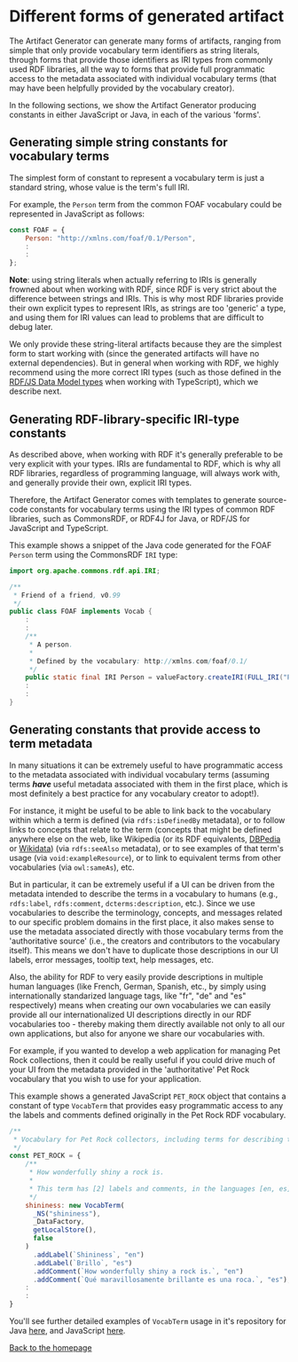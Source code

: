 # Different forms of generated artifact

The Artifact Generator can generate many forms of artifacts, ranging from
simple that only provide vocabulary term identifiers as string literals,
through forms that provide those identifiers as IRI types from commonly used
RDF libraries, all the way to forms that provide full programmatic access to the
metadata associated with individual vocabulary terms (that may have been
helpfully provided by the vocabulary creator).

In the following sections, we show the Artifact Generator producing constants
in either JavaScript or Java, in each of the various 'forms'.

## Generating simple string constants for vocabulary terms

The simplest form of constant to represent a vocabulary term is just a
standard string, whose value is the term's full IRI.

For example, the `Person` term from the common FOAF vocabulary could be
represented in JavaScript as follows:

```javascript
const FOAF = {
    Person: "http://xmlns.com/foaf/0.1/Person",
    :
    :
};
```

**Note**: using string literals when actually referring to IRIs is generally
frowned about when working with RDF, since RDF is very strict about the
difference between strings and IRIs. This is why most RDF libraries provide
their own explicit types to represent IRIs, as strings are too 'generic' a
type, and using them for IRI values can lead to problems that are difficult to
debug later.

We only provide these string-literal artifacts because they are the simplest
form to start working with (since the generated artifacts will have no
external dependencies). But in general when working with RDF, we highly
recommend using the more correct IRI types (such as those defined in the
[RDF/JS Data Model types](https://www.npmjs.com/package/@rdfjs/types)
when working with TypeScript), which we describe next.

## Generating RDF-library-specific IRI-type constants

As described above, when working with RDF it's generally preferable to be
very explicit with your types. IRIs are fundamental to RDF, which is why all
RDF libraries, regardless of programming language, will always work with,
and generally provide their own, explicit IRI types.

Therefore, the Artifact Generator comes with templates to generate source-code
constants for vocabulary terms using the IRI types of common RDF libraries,
such as CommonsRDF, or RDF4J for Java, or RDF/JS for JavaScript and
TypeScript.

This example shows a snippet of the Java code generated for the FOAF `Person`
term using the CommonsRDF `IRI` type:

```java
import org.apache.commons.rdf.api.IRI;

/**
 * Friend of a friend, v0.99
 */
public class FOAF implements Vocab {
    :
    :
    /**
     * A person.
     *
     * Defined by the vocabulary: http://xmlns.com/foaf/0.1/
     */
    public static final IRI Person = valueFactory.createIRI(FULL_IRI("Person"));
    :
    :
}
```

## Generating constants that provide access to term metadata

In many situations it can be extremely useful to have programmatic access to
the metadata associated with individual vocabulary terms (assuming terms
**_have_** useful metadata associated with them in the first place, which is
most definitely a best practice for any vocabulary creator to adopt!).

For instance, it might be useful to be able to link back to the vocabulary
within which a term is defined (via `rdfs:isDefinedBy` metadata), or to
follow links to concepts that relate to the term (concepts that might be
defined anywhere else on the web, like Wikipedia (or its RDF equivalents,
[DBPedia](https://www.dbpedia.org/) or 
[Wikidata](https://www.wikidata.org/wiki/Wikidata:Main_Page)) (via
`rdfs:seeAlso` metadata), or to see examples of that term's usage (via
`void:exampleResource`), or to link to equivalent terms from other
vocabularies (via `owl:sameAs`), etc.

But in particular, it can be extremely useful if a UI can be driven from
the metadata intended to describe the terms in a vocabulary to humans (e.g.,
`rdfs:label`, `rdfs:comment`, `dcterms:description`, etc.). Since we use
vocabularies to describe the terminology, concepts, and messages related
to our specific problem domains in the first place, it also makes sense to
use the metadata associated directly with those vocabulary terms from the
'authoritative source' (i.e., the creators and contributors to the vocabulary 
itself). This means we don't have to duplicate those descriptions in our UI
labels, error messages, tooltip text, help messages, etc.

Also, the ability for RDF to very easily provide descriptions in multiple
human languages (like French, German, Spanish, etc., by simply using
internationally standarized language tags, like "fr", "de" and "es"
respectively) means when creating our own vocabularies we can easily provide
all our internationalized UI descriptions directly in our RDF
vocabularies too - thereby making them directly available not only to all our
own applications, but also for anyone we share our vocabularies with. 

For example, if you wanted to develop a web application for managing Pet Rock
collections, then it could be really useful if you could drive much of your UI
from the metadata provided in the 'authoritative' Pet Rock vocabulary that
you wish to use for your application.

This example shows a generated JavaScript `PET_ROCK` object that contains a
constant of type `VocabTerm` that provides easy programmatic access to any the
labels and comments defined originally in the Pet Rock RDF vocabulary.

```javascript
/**
 * Vocabulary for Pet Rock collectors, including terms for describing the characteristics of Pet Rocks...
 */
const PET_ROCK = {
    /**
     * How wonderfully shiny a rock is.
     *
     * This term has [2] labels and comments, in the languages [en, es].
     */
    shininess: new VocabTerm(
      _NS("shininess"),
      _DataFactory,
      getLocalStore(),
      false
    )
      .addLabel(`Shininess`, "en")
      .addLabel(`Brillo`, "es")
      .addComment(`How wonderfully shiny a rock is.`, "en")
      .addComment(`Qué maravillosamente brillante es una roca.`, "es"),
    :
    :
}
```

You'll see further detailed examples of `VocabTerm` usage in it's repository
for Java [here](https://github.com/inrupt/solid-common-vocab-java), and
JavaScript [here](https://github.com/inrupt/solid-common-vocab-js). 

[Back to the homepage](../README.md)
